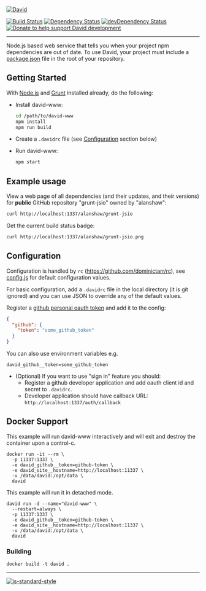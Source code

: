 [![David](https://raw.github.com/alanshaw/david-www/master/david.png)](https://david-dm.org/)

[![Build Status](https://travis-ci.org/alanshaw/david-www.svg)](https://travis-ci.org/alanshaw/david-www)
[![Dependency Status](https://david-dm.org/alanshaw/david-www.svg)](https://david-dm.org/alanshaw/david-www)
[![devDependency Status](https://david-dm.org/alanshaw/david-www/dev-status.svg)](https://david-dm.org/alanshaw/david-www#info=devDependencies)
[![Donate to help support David development](http://img.shields.io/gratipay/_alanshaw.svg?style=flat)](https://www.gittip.com/_alanshaw/)
___

Node.js based web service that tells you when your project npm dependencies are out of date.
To use David, your project must include a [package.json](https://docs.npmjs.com/files/package.json)
file in the root of your repository.

## Getting Started

With [Node.js](http://nodejs.org/) and [Grunt](http://gruntjs.com/) installed already,
do the following:

* Install david-www:

    ```sh
    cd /path/to/david-www
    npm install
    npm run build
    ```

* Create a `.davidrc` file (see [Configuration](#configuration) section below)
* Run david-www:

    ```sh
    npm start
    ```


## Example usage

View a web page of all dependencies (and their updates, and their versions)
for **public** GitHub repository "grunt-jsio" owned by "alanshaw":

```sh
curl http://localhost:1337/alanshaw/grunt-jsio
```

Get the current build status badge:

```sh
curl http://localhost:1337/alanshaw/grunt-jsio.png
```

## Configuration

Configuration is handled by `rc` (https://github.com/dominictarr/rc), see [config.js](config.js) for default configuration values.

For basic configuration, add a `.davidrc` file in the local directory (it is git ignored) and you can use JSON to override any of the default values.

Register a [github personal oauth token](https://help.github.com/articles/creating-an-access-token-for-command-line-use/) and add it to the config:

```json
{
  "github": {
    "token": "some_github_token"
  }
}
```

You can also use environment variables e.g.

```
david_github__token=some_github_token
```

* (Optional) If you want to use "sign in" feature you should:
    * Register a github developer application and add oauth client id and secret to `.davidrc`.
    * Developer application should have callback URL: `http://localhost:1337/auth/callback`

## Docker Support

This example will run david-www interactively and will exit and destroy the container upon a control-c.

```
docker run -it --rm \
  -p 11337:1337 \
  -e david_github__token=github-token \
  -e david_site__hostname=http://localhost:11337 \
  -v /data/david:/opt/data \
  david
```

This example will run it in detached mode.

```
david run -d --name="david-www" \
  --restart=always \
  -p 11337:1337 \
  -e david_github__token=github-token \
  -e david_site__hostname=http://localhost:11337 \
  -v /data/david:/opt/data \
  david
```

### Building

```
docker build -t david .
```

---

[![js-standard-style](https://cdn.rawgit.com/feross/standard/master/badge.svg)](https://github.com/feross/standard)
